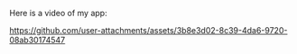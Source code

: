Here is a video of my app:


https://github.com/user-attachments/assets/3b8e3d02-8c39-4da6-9720-08ab30174547

